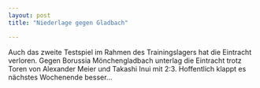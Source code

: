 ```yaml
---
layout: post
title: "Niederlage gegen Gladbach"

---
```


Auch das zweite Testspiel im Rahmen des Trainingslagers hat die Eintracht verloren. Gegen Borussia Mönchengladbach unterlag die Eintracht trotz Toren von Alexander Meier und Takashi Inui mit 2:3. Hoffentlich klappt es nächstes Wochenende besser...


